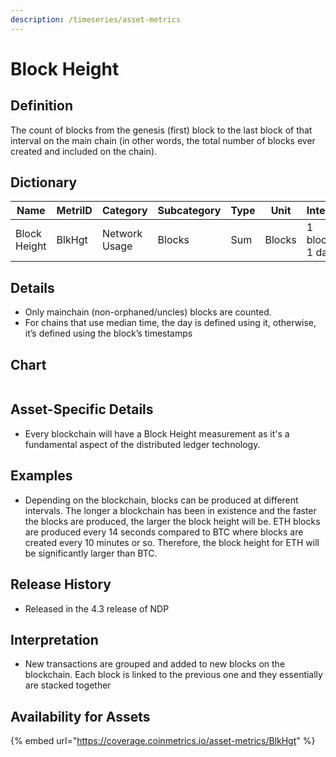 ```yaml
---
description: /timeseries/asset-metrics
---
```


# Block Height

## Definition

The count of blocks from the genesis (first) block to the last block of that interval on the main chain (in other words, the total number of blocks ever created and included on the chain).

## Dictionary

| Name         | MetriID | Category      | Subcategory | Type | Unit   | Interval       |
| ------------ | ------- | ------------- | ----------- | ---- | ------ | -------------- |
| Block Height | BlkHgt  | Network Usage | Blocks      | Sum  | Blocks | 1 block, 1 day |

## Details

* Only mainchain (non-orphaned/uncles) blocks are counted.
* For chains that use median time, the day is defined using it, otherwise, it’s defined using the block’s timestamps

## Chart

<figure><img src="../../.gitbook/assets/BTC_and_ETH_Block_Heights.png" alt=""><figcaption></figcaption></figure>

## Asset-Specific Details

* Every blockchain will have a Block Height measurement as it's a fundamental aspect of the distributed ledger technology.

## Examples

* Depending on the blockchain, blocks can be produced at different intervals. The longer a blockchain has been in existence and the faster the blocks are produced, the larger the block height will be. ETH blocks are produced every 14 seconds compared to BTC where blocks are created every 10 minutes or so. Therefore, the block height for ETH will be significantly larger than BTC.

## Release History

* Released in the 4.3 release of NDP

## Interpretation

* New transactions are grouped and added to new blocks on the blockchain. Each block is linked to the previous one and they essentially are stacked together

## Availability for Assets

{% embed url="https://coverage.coinmetrics.io/asset-metrics/BlkHgt" %}
